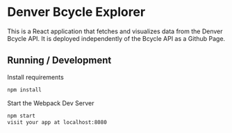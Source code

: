# Denver Bcycle Explorer
This is a React application that fetches and visualizes data from the Denver Bcycle API. It is deployed independently of the Bcycle API as a Github Page.


## Running / Development

Install requirements
```bash
npm install
```

Start the Webpack Dev Server
```bash
npm start
visit your app at localhost:8080
```
